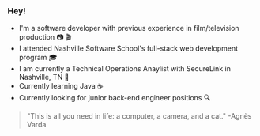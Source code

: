 ### Hey!

- I'm a software developer with previous experience in film/television production :camera: :clapper:
- I attended Nashville Software School's full-stack web development program :mortar_board:
- I am currently a Technical Operations Anaylist with SecureLink in Nashville, TN 🎸
- Currently learning Java ☕
- Currently looking for junior back-end engineer positions 🔍

> "This is all you need in life: a computer, a camera, and a cat." -Agnès Varda
